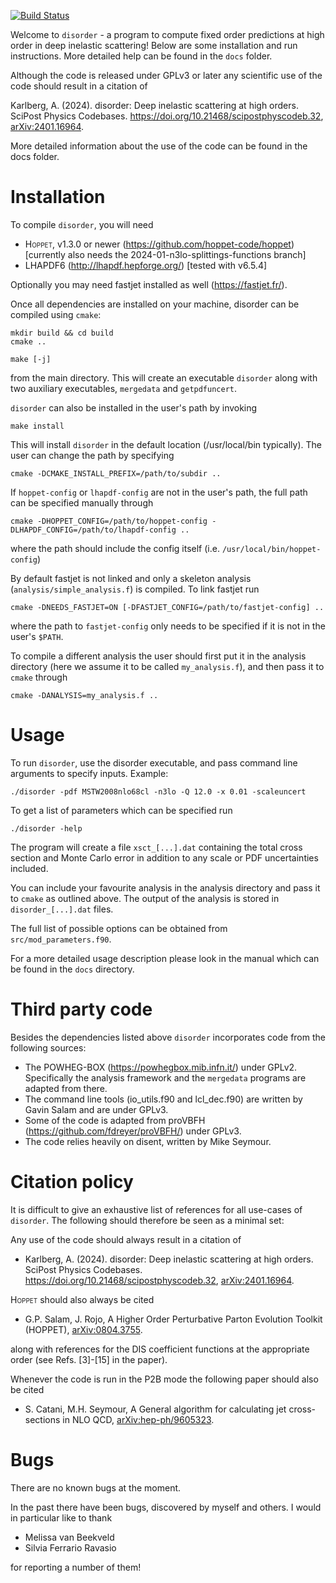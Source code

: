 [![Build Status](https://img.shields.io/github/actions/workflow/status/alexanderkarlberg/disorder/cmake-single-platform.yml?label=build&logo=github&style=flat-square)](https://github.com/alexanderkarlberg/disorder/actions/workflows/cmake-single-platform.yml)

Welcome to `disorder` - a program to compute fixed order predictions
at high order in deep inelastic scattering! Below are some
installation and run instructions. More detailed help can be found in
the `docs` folder.

Although the code is released under GPLv3 or later any scientific use of the code should result in a citation of

Karlberg, A. (2024). disorder: Deep inelastic scattering at high orders. SciPost Physics Codebases. https://doi.org/10.21468/scipostphyscodeb.32, [arXiv:2401.16964](https://arxiv.org/abs/2401.16964).

More detailed information about the use of the code can be found in the docs folder.

Installation
============

To compile `disorder`, you will need

* <span style="font-variant:small-caps;">Hoppet</span>, v1.3.0 or newer (https://github.com/hoppet-code/hoppet) [currently also needs the 2024-01-n3lo-splittings-functions branch]
* LHAPDF6 (http://lhapdf.hepforge.org/) [tested with v6.5.4]

Optionally you may need fastjet installed as well
(https://fastjet.fr/).

Once all dependencies are installed on your machine, disorder can be
compiled using `cmake`:

	mkdir build && cd build
  	cmake ..

  	make [-j]

from the main directory. This will create an executable `disorder` along
with two auxiliary executables, `mergedata` and `getpdfuncert`.

`disorder` can also be installed in the user's path by invoking

	make install

This will install `disorder` in the default location (/usr/local/bin
typically). The user can change the path by specifying

	cmake -DCMAKE_INSTALL_PREFIX=/path/to/subdir ..

If `hoppet-config` or `lhapdf-config` are not in the user's path, the full
path can be specified manually through

	cmake -DHOPPET_CONFIG=/path/to/hoppet-config -DLHAPDF_CONFIG=/path/to/lhapdf-config ..

where the path should include the config itself
(i.e. `/usr/local/bin/hoppet-config`)

By default fastjet is not linked and only a skeleton analysis
(`analysis/simple_analysis.f`) is compiled. To link fastjet run

	cmake -DNEEDS_FASTJET=ON [-DFASTJET_CONFIG=/path/to/fastjet-config] ..

where the path to `fastjet-config` only needs to be specified if it is
not in the user's `$PATH`.

To compile a different analysis the user should first put it in the
analysis directory (here we assume it to be called `my_analysis.f`),
and then pass it to `cmake` through

	cmake -DANALYSIS=my_analysis.f ..

Usage
=====

To run `disorder`, use the disorder executable, and pass command
line arguments to specify inputs. Example:

	./disorder -pdf MSTW2008nlo68cl -n3lo -Q 12.0 -x 0.01 -scaleuncert


To get a list of parameters which can be specified run

	./disorder -help
   
The program will create a file `xsct_[...].dat` containing the total
cross section and Monte Carlo error in addition to any scale or PDF
uncertainties included.

You can include your favourite analysis in the analysis directory and
pass it to `cmake` as outlined above. The output of the analysis is stored
in `disorder_[...].dat` files.

The full list of possible options can be obtained from
`src/mod_parameters.f90`.

For a more detailed usage description please look in the manual which
can be found in the `docs` directory.

Third party code
================

Besides the dependencies listed above `disorder` incorporates code from the following sources:

* The POWHEG-BOX (https://powhegbox.mib.infn.it/) under GPLv2. Specifically the analysis framework and the `mergedata` programs are adapted from there.
* The command line tools (io_utils.f90 and lcl_dec.f90) are written by Gavin Salam and are under GPLv3. 
* Some of the code is adapted from proVBFH (https://github.com/fdreyer/proVBFH/) under GPLv3.
* The code relies heavily on disent, written by Mike Seymour.

Citation policy
===============

It is difficult to give an exhaustive list of references for all use-cases of `disorder`. The following should therefore be seen as a minimal set:

Any use of the code should always result in a citation of

* Karlberg, A. (2024). disorder: Deep inelastic scattering at high orders. SciPost Physics Codebases. https://doi.org/10.21468/scipostphyscodeb.32, [arXiv:2401.16964](https://arxiv.org/abs/2401.16964).

<span style="font-variant:small-caps;">Hoppet</span> should also always be cited

* G.P. Salam, J. Rojo, A Higher Order Perturbative Parton Evolution Toolkit (HOPPET), [arXiv:0804.3755](https://arxiv.org/abs/0804.3755).

along with references for the DIS coefficient functions at the appropriate order (see Refs. [3]-[15] in the paper).  

Whenever the code is run in the P2B mode the following paper should also be cited

* S. Catani, M.H. Seymour, A General algorithm for calculating jet cross-sections in NLO QCD, [arXiv:hep-ph/9605323](https://arxiv.org/abs/hep-ph/9605323).

Bugs
====

There are no known bugs at the moment.

In the past there have been bugs, discovered by myself and others. I would in particular like to thank

* Melissa van Beekveld
* Silvia Ferrario Ravasio

for reporting a number of them!
